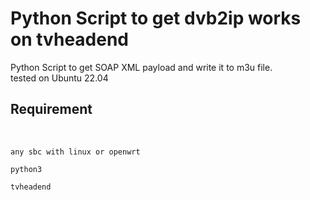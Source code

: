 # Python Script to get dvb2ip works on tvheadend
Python Script to get SOAP XML payload and write it to m3u file.<br/>
tested on Ubuntu 22.04

<h2><strong>Requirement </strong></h2><br/>
<pre>
<code>any sbc with linux or openwrt <br/>
python3 </br>
tvheadend</code>
</pre>
